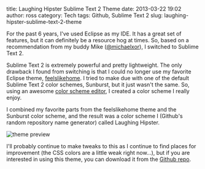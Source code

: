 title: Laughing Hipster Sublime Text 2 Theme
date:   2013-03-22 19:02
author:   ross
category:   Tech
tags:   Github, Sublime Text 2
slug:   laughing-hipster-sublime-text-2-theme

For the past 6 years, I've used Eclipse as my IDE. It has a great set of
features, but it can definitely be a resource hog at times. So, based on
a recommendation from my buddy Mike
([@michaelxor](https://twitter.com/michaelxor)), I switched to Sublime
Text 2.

Sublime Text 2 is extremely powerful and pretty lightweight. The only
drawback I found from switching is that I could no longer use my
favorite Eclipse theme,
[feelslikehome](http://eclipsecolorthemes.org/?view=theme&id=164). I
tried to make due with one of the default Sublime Text 2 color schemes,
Sunburst, but it just wasn't the same. So, using an awesome [color
scheme editor](http://tmtheme-editor.herokuapp.com/), I created a color
scheme I really enjoy.

I combined my favorite parts from the feelslikehome theme and the
Sunburst color scheme, and the result was a color scheme I (Github's
random repository name generator) called Laughing Hipster.

![theme preview]({filename}/images/theme.png)

I'll probably continue to make tweaks to this as I continue to find
places for improvement (the CSS colors are a little weak right now...),
but if you are interested in using this theme, you can download it from
the [Github repo](https://github.com/rossobrien/laughing-hipster).
